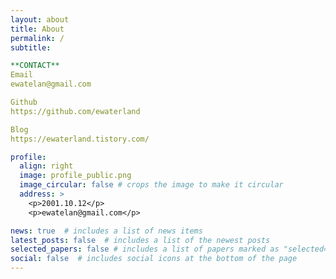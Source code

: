 ```yaml
---
layout: about
title: About
permalink: /
subtitle:

**CONTACT**
Email
ewatelan@gmail.com

Github
https://github.com/ewaterland

Blog
https://ewaterland.tistory.com/

profile:
  align: right
  image: profile_public.png
  image_circular: false # crops the image to make it circular
  address: >
    <p>2001.10.12</p>
    <p>ewatelan@gmail.com</p>

news: true  # includes a list of news items
latest_posts: false  # includes a list of the newest posts
selected_papers: false # includes a list of papers marked as "selected={true}"
social: false  # includes social icons at the bottom of the page
---
```



